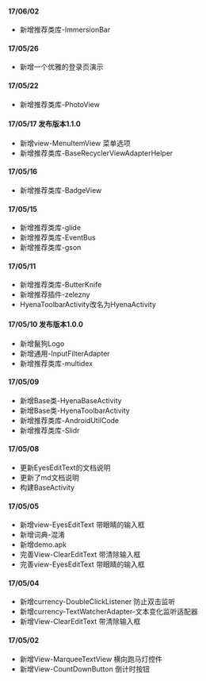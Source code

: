 
#### 17/06/02

* 新增推荐类库-ImmersionBar

#### 17/05/26

* 新增一个优雅的登录页演示

#### 17/05/22

* 新增推荐类库-PhotoView

#### 17/05/17 发布版本1.1.0

* 新增view-MenuItemView   菜单选项
* 新增推荐类库-BaseRecyclerViewAdapterHelper

#### 17/05/16

* 新增推荐类库-BadgeView

#### 17/05/15

* 新增推荐类库-glide
* 新增推荐类库-EventBus
* 新增推荐类库-gson

#### 17/05/11

* 新增推荐类库-ButterKnife
* 新增推荐插件-zelezny
* HyenaToolbarActivity改名为HyenaActivity

#### 17/05/10 发布版本1.0.0

* 新增鬣狗Logo
* 新增通用-InputFilterAdapter
* 新增推荐类库-multidex

#### 17/05/09

* 新增Base类-HyenaBaseActivity
* 新增Base类-HyenaToolbarActivity
* 新增推荐类库-AndroidUtilCode
* 新增推荐类库-Slidr

#### 17/05/08

* 更新EyesEditText的文档说明
* 更新了md文档说明
* 构建BaseActivity

#### 17/05/05

* 新增view-EyesEditText 带眼睛的输入框
* 新增词典-混淆
* 新增demo.apk
* 完善View-ClearEditText 带清除输入框
* 完善view-EyesEditText 带眼睛的输入框

#### 17/05/04

* 新增currency-DoubleClickListener 防止双击监听
* 新增currency-TextWatcherAdapter-文本变化监听适配器
* 新增View-ClearEditText 带清除输入框

#### 17/05/02

* 新增View-MarqueeTextView 横向跑马灯控件
* 新增View-CountDownButton 倒计时按钮





